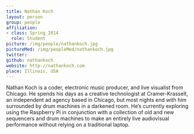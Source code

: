```yaml
---
title: Nathan Koch
layout: person
group: people
affiliation:
- class: Spring 2014
  role: Student
picture: /img/people/nathankoch.jpg
pictureMed: /img/peopleMed/nathankoch.jpg
twitter:
github: nathankoch
website: http://nathankoch.com
place: Illinois, USA
---
```

Nathan Koch is a coder, electronic music producer, and live visualist from Chicago. He spends his days as a creative technologist at Cramer-Krasselt, an independent ad agency based in Chicago, but most nights end with him surrounded by drum machines in a darkened room. He’s currently exploring using the Raspberry Pi in conjunction with a collection of old and new sequencers and drum machines to make an entirely live audiovisual performance without relying on a traditional laptop.
